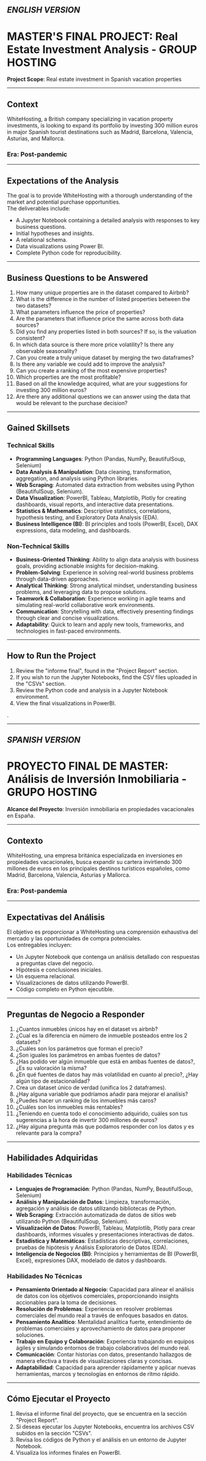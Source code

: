 ## *ENGLISH VERSION*

# MASTER'S FINAL PROJECT: Real Estate Investment Analysis - GROUP HOSTING

**Project Scope**: Real estate investment in Spanish vacation properties  

---

## **Context**

WhiteHosting, a British company specializing in vacation property investments, is looking to expand its portfolio by investing 300 million euros in major Spanish tourist destinations such as Madrid, Barcelona, Valencia, Asturias, and Mallorca.  

### **Era**: Post-pandemic  

---

## **Expectations of the Analysis**

The goal is to provide WhiteHosting with a thorough understanding of the market and potential purchase opportunities.  
The deliverables include:
- A Jupyter Notebook containing a detailed analysis with responses to key business questions.
- Initial hypotheses and insights.
- A relational schema.
- Data visualizations using Power BI.
- Complete Python code for reproducibility.

---

## **Business Questions to be Answered**

1. How many unique properties are in the dataset compared to Airbnb?
2. What is the difference in the number of listed properties between the two datasets?
3. What parameters influence the price of properties?
4. Are the parameters that influence price the same across both data sources?
5. Did you find any properties listed in both sources? If so, is the valuation consistent?
6. In which data source is there more price volatility? Is there any observable seasonality?
7. Can you create a truly unique dataset by merging the two dataframes?
8. Is there any variable we could add to improve the analysis?
9. Can you create a ranking of the most expensive properties?
10. Which properties are the most profitable?
11. Based on all the knowledge acquired, what are your suggestions for investing 300 million euros?
12. Are there any additional questions we can answer using the data that would be relevant to the purchase decision?

---

## **Gained Skillsets**

### **Technical Skills**
- **Programming Languages**: Python (Pandas, NumPy, BeautifulSoup, Selenium)
- **Data Analysis & Manipulation**: Data cleaning, transformation, aggregation, and analysis using Python libraries.
- **Web Scraping**: Automated data extraction from websites using Python (BeautifulSoup, Selenium).
- **Data Visualization**: PowerBI, Tableau, Matplotlib, Plotly for creating dashboards, visual reports, and interactive data presentations.
- **Statistics & Mathematics**: Descriptive statistics, correlations, hypothesis testing, and Exploratory Data Analysis (EDA).
- **Business Intelligence (BI)**: BI principles and tools (PowerBI, Excel), DAX expressions, data modeling, and dashboards.

### **Non-Technical Skills**
- **Business-Oriented Thinking**: Ability to align data analysis with business goals, providing actionable insights for decision-making.
- **Problem-Solving**: Experience in solving real-world business problems through data-driven approaches.
- **Analytical Thinking**: Strong analytical mindset, understanding business problems, and leveraging data to propose solutions.
- **Teamwork & Collaboration**: Experience working in agile teams and simulating real-world collaborative work environments.  
- **Communication**: Storytelling with data, effectively presenting findings through clear and concise visualizations.
- **Adaptability**: Quick to learn and apply new tools, frameworks, and technologies in fast-paced environments.

---

## **How to Run the Project**

1. Review the "informe final", found in the "Project Report" section.
2. If you wish to run the Jupyter Notebooks, find the CSV files uploaded in the "CSVs" section.
3. Review the Python code and analysis in a Jupyter Notebook environment.
4. View the final visualizations in PowerBI.
   
.

---
  


## *SPANISH VERSION*

# PROYECTO FINAL DE MASTER: Análisis de Inversión Inmobiliaria - GRUPO HOSTING

**Alcance del Proyecto**: Inversión inmobiliaria en propiedades vacacionales en España.

---

## **Contexto**

WhiteHosting, una empresa británica especializada en inversiones en propiedades vacacionales, busca expandir su cartera invirtiendo 300 millones de euros en los principales destinos turísticos españoles, como Madrid, Barcelona, Valencia, Asturias y Mallorca.

### **Era**: Post-pandemia

---

## **Expectativas del Análisis**

El objetivo es proporcionar a WhiteHosting una comprensión exhaustiva del mercado y las oportunidades de compra potenciales.  
Los entregables incluyen:
- Un Jupyter Notebook que contenga un análisis detallado con respuestas a preguntas clave del negocio.
- Hipótesis e conclusiones iniciales.
- Un esquema relacional.
- Visualizaciones de datos utilizando PowerBI.
- Código completo en Python ejecutible.

---

## **Preguntas de Negocio a Responder**

1.	¿Cuantos inmuebles únicos hay en el dataset vs airbnb?
2.	¿Cual es la diferencia en número de inmueble posteados entre los 2 datasets?
3.	¿Cuáles son los parámetros que forman el precio?
4.	¿Son iguales los parámetros en ambas fuentes de datos?
5.	¿Has podido ver algún inmueble que está en ambas fuentes de datos?, ¿Es su valoración la misma?
6.	¿En qué fuentes de datos hay más volatilidad en cuanto al precio?, ¿Hay algún tipo de estacionalidad?
7.	Crea un dataset único de verdad (unifica los 2 dataframes).
8.	¿Hay alguna variable que podríamos añadir para mejorar el analísis?
9.	¿Puedes hacer un ranking de los inmuebles más caros?
10.	¿Cuáles son los inmuebles más rentables?
11.	¿Teniendo en cuenta todo el conocimiento adquirido, cuáles son tus sugerencias a la hora de invertir 300 millones de euros?
12.	¿Hay alguna pregunta más que podamos responder con los datos y es relevante para la compra?

---

## **Habilidades Adquiridas**

### **Habilidades Técnicas**
- **Lenguajes de Programación**: Python (Pandas, NumPy, BeautifulSoup, Selenium)
- **Análisis y Manipulación de Datos**: Limpieza, transformación, agregación y análisis de datos utilizando bibliotecas de Python.
- **Web Scraping**: Extracción automatizada de datos de sitios web utilizando Python (BeautifulSoup, Selenium).
- **Visualización de Datos**: PowerBI, Tableau, Matplotlib, Plotly para crear dashboards, informes visuales y presentaciones interactivas de datos.
- **Estadística y Matemáticas**: Estadísticas descriptivas, correlaciones, pruebas de hipótesis y Análisis Exploratorio de Datos (EDA).
- **Inteligencia de Negocios (BI)**: Principios y herramientas de BI (PowerBI, Excel), expresiones DAX, modelado de datos y dashboards.

### **Habilidades No Técnicas**
- **Pensamiento Orientado al Negocio**: Capacidad para alinear el análisis de datos con los objetivos comerciales, proporcionando insights accionables para la toma de decisiones.
- **Resolución de Problemas**: Experiencia en resolver problemas comerciales del mundo real a través de enfoques basados en datos.
- **Pensamiento Analítico**: Mentalidad analítica fuerte, entendimiento de problemas comerciales y aprovechamiento de datos para proponer soluciones.
- **Trabajo en Equipo y Colaboración**: Experiencia trabajando en equipos ágiles y simulando entornos de trabajo colaborativos del mundo real.
- **Comunicación**: Contar historias con datos, presentando hallazgos de manera efectiva a través de visualizaciones claras y concisas.
- **Adaptabilidad**: Capacidad para aprender rápidamente y aplicar nuevas herramientas, marcos y tecnologías en entornos de ritmo rápido.

---

## **Cómo Ejecutar el Proyecto**

1. Revisa el informe final del proyecto, que se encuentra en la sección "Project Report".
2. Si deseas ejecutar los Jupyter Notebooks, encuentra los archivos CSV subidos en la sección "CSVs".
3. Revisa los códigos de Python y el análisis en un entorno de Jupyter Notebook.
4. Visualiza los informes finales en PowerBI.

   
